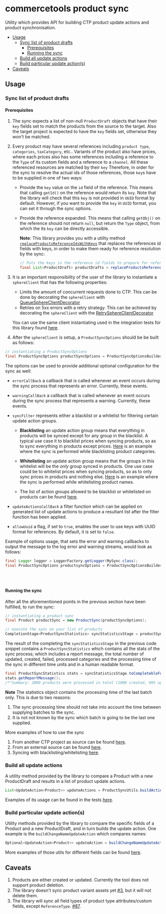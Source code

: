 # commercetools product sync

Utility which provides API for building CTP product update actions and product synchronisation.

<!-- START doctoc generated TOC please keep comment here to allow auto update -->
<!-- DON'T EDIT THIS SECTION, INSTEAD RE-RUN doctoc TO UPDATE -->


- [Usage](#usage)
  - [Sync list of product drafts](#sync-list-of-product-drafts)
    - [Prerequisites](#prerequisites)
    - [Running the sync](#running-the-sync)
  - [Build all update actions](#build-all-update-actions)
  - [Build particular update action(s)](#build-particular-update-actions)
- [Caveats](#caveats)

<!-- END doctoc generated TOC please keep comment here to allow auto update -->

## Usage

### Sync list of product drafts

#### Prerequisites
1. The sync expects a list of non-null `ProductDraft` objects that have their `key` fields set to match the
products from the source to the target. Also the target project is expected to have the `key` fields set,
otherwise they won't be matched.
2. Every product may have several references including `product type`, `categories`, `taxCategory`, etc.. Variants
of the product also have prices, where each prices also has some references including a reference to the `Type` of its 
custom fields and a reference to a `channel`. All these referenced resources are matched by their `key` Therefore, in 
order for the sync to resolve the actual ids of those references, those `key`s have to be supplied in one of two ways:
    - Provide the `key` value on the `id` field of the reference. This means that calling `getId()` on the
    reference would return its `key`. Note that the library will check that this `key` is not 
    provided in `UUID` format by default. However, if you want to provide the `key` in `UUID` format, you can
     set it through the sync options. <!--TODO Different example of sync performed that way can be found [here]().-->
    - Provide the reference expanded. This means that calling `getObj()` on the reference should not return `null`,
     but return the `Type` object, from which the its `key` can be directly accessible. 
     
        **Note**: This library provides you with a utility method 
         [`replaceProductsReferenceIdsWithKeys`](https://commercetools.github.io/commercetools-sync-java/v/v1.0.0-M2-beta-2/com/commercetools/sync/commons/utils/SyncUtils.html#replaceProductsReferenceIdsWithKeys-java.util.List-)
         that replaces the references id fields with keys, in order to make them ready for reference resolution by the sync:
         ````java
         // Puts the keys in the reference id fields to prepare for reference resolution
         final List<ProductDraft> productDrafts = replaceProductsReferenceIdsWithKeys(products);
         ````
     
3. It is an important responsibility of the user of the library to instantiate a `sphereClient` that has the following properties:
    - Limits the amount of concurrent requests done to CTP. This can be done by decorating the `sphereClient` with 
   [QueueSphereClientDecorator](http://commercetools.github.io/commercetools-jvm-sdk/apidocs/io/sphere/sdk/client/QueueSphereClientDecorator.html) 
    - Retries on 5xx errors with a retry strategy. This can be achieved by decorating the `sphereClient` with the 
   [RetrySphereClientDecorator](http://commercetools.github.io/commercetools-jvm-sdk/apidocs/io/sphere/sdk/client/RetrySphereClientDecorator.html)
   
   You can use the same client instantiating used in the integration tests for this library found 
   [here](/src/main/java/com/commercetools/sync/commons/utils/ClientConfigurationUtils.java#L45).

4. After the `sphereClient` is setup, a `ProductSyncOptions` should be be built as follows: 
````java
// instantiating a ProductSyncOptions
final ProductSyncOptions productSyncOptions = ProductSyncOptionsBuilder.of(sphereClient).build();
````

The options can be used to provide additional optional configuration for the sync as well:
- `errorCallBack`
a callback that is called whenever an event occurs during the sync process that represents an error. Currently, these 
events.

- `warningCallBack` 
a callback that is called whenever an event occurs during the sync process that represents a warning. Currently, these 
events.
<!--
- `removeOtherLocales`
a flag which enables the sync module to add additional localizations without deleting existing ones, if set to `false`. 
If set to `true`, which is the default value of the option, it deletes the existing object properties.
- `removeOtherSetEntries`
a flag which enables the sync module to add additional Set entries without deleting existing ones, if set to `false`. 
If set to `true`, which is the default value of the option, it deletes the existing Set entries.
- `removeOtherCollectionEntries`
a flag which enables the sync module to add collection (e.g. Assets, Images etc.) entries without deleting existing 
ones, if set to `false`. If set to `true`, which is the default value of the option, it deletes the existing collection 
entries.
- `removeOtherProperties`
a flag which enables the sync module to add additional object properties (e.g. custom fields, etc..) without deleting 
existing ones, if set to `false`. If set to `true`, which is the default value of the option, it deletes the existing 
object properties. -->
- `syncFilter`
 represents either a blacklist or a whitelist for filtering certain update action groups. 
  - __Blacklisting__ an update action group means that everything in products will be synced except for any group 
  in the blacklist. A typical use case it to blacklist prices when syncing products, so as to sync everything in products
  except prices. [Here](/src/integration-test/java/com/commercetools/sync/integration/externalsource/products/ProductSyncFilterIT.java#L142-L143)
  is an example where the sync is performed while blacklisting product categories. 
  
  - __Whitelisting__ an update action group means that the groups in this whitelist will be the *only* group synced in 
  products. One use case could be to whitelist prices when syncing products, so as to only sync prices in products and
  nothing else. [Here](/src/integration-test/java/com/commercetools/sync/integration/externalsource/products/ProductSyncFilterIT.java#L173)
  is an example where the sync is performed while whitelisting product names.
  
  - The list of action groups allowed to be blacklist or whitelisted on products can be found [here](/src/main/java/com/commercetools/sync/products/ActionGroup.java). 

- `updateActionsCallBack`
a filter function which can be applied on generated list of update actions to produce a resultant list after the filter 
function has been applied.
- `allowUuid`
a flag, if set to `true`, enables the user to use keys with UUID format for references. By default, it is set to `false`.

Example of options usage, that sets the error and warning callbacks to output the message to the log error and warning 
streams, would look as follows:
 ```java
 final Logger logger = LoggerFactory.getLogger(MySync.class);
 final ProductSyncOptions productsyncOptions = ProductSyncOptionsBuilder.of(sphereClient)
                                                                        .setErrorCallBack(logger::error)
                                                                        .setWarningCallBack(logger::warn)
                                                                        .build();
 ```

#### Running the sync
After all the aforementioned points in the previous section have been fulfilled, to run the sync:
````java
// instantiating a product sync
final Product productSync = new ProductSync(productSyncOptions);

// execute the sync on your list of products
CompletionStage<ProductSyncStatistics> syncStatisticsStage = productSync.sync(productDrafts);
````
The result of the completing the `syncStatisticsStage` in the previous code snippet contains a `ProductSyncStatistics`
which contains all the stats of the sync process; which includes a report message, the total number of updated, created, 
failed, processed categories and the processing time of the sync in different time units and in a
human readable format.
````java
final ProductSyncStatistics stats = syncStatisticsStage.toCompletebleFuture().join();
stats.getReportMessage(); 
/*"Summary: 2000 products were processed in total (1000 created, 995 updated and 5 products failed to sync)."*/
````

__Note__ The statistics object contains the processing time of the last batch only. This is due to two reasons:
 1. The sync processing time should not take into account the time between supplying batches to the sync. 
 2. It is not not known by the sync which batch is going to be the last one supplied.


More examples of how to use the sync
1. From another CTP project as source can be found [here](/src/integration-test/java/com/commercetools/sync/integration/ctpprojectsource/products/ProductSyncIT.java).
2. From an external source can be found [here](/src/integration-test/java/com/commercetools/sync/integration/externalsource/products/ProductSyncIT.java). 
3. Syncing with blacklisting/whitelisting [here](/src/integration-test/java/com/commercetools/sync/integration/externalsource/products/ProductSyncFilterIT.java).


### Build all update actions

A utility method provided by the library to compare a Product with a new ProductDraft and results in a list of product
 update actions. 
```java
List<UpdateAction<Product>> updateActions = ProductSyncUtils.buildActions(product, productDraft, productSyncOptions);
```

Examples of its usage can be found in the tests 
[here](/src/test/java/com/commercetools/sync/products/utils/ProductSyncUtilsTest.java).


### Build particular update action(s)

Utility methods provided by the library to compare the specific fields of a Product and a new ProductDraft, and in turn builds
 the update action. One example is the `buildChangeNameUpdateAction` which compares names:
  
````java
Optional<UpdateAction<Product>> updateAction = buildChangeNameUpdateAction(oldProduct, productDraft);
````
More examples of those utils for different fields can be found [here](/src/integration-test/java/com/commercetools/sync/integration/externalsource/products/utils).

## Caveats
1. Products are either created or updated. Currently the tool does not support product deletion.
2. The library doesn't sync product variant assets yet [#3](https://github.com/commercetools/commercetools-sync-java/issues/3), but it will not delete them.
3. The library will sync all field types of product type attributes/custom fields, except `ReferenceType`. [#87](https://github.com/commercetools/commercetools-sync-java/issues/3).

